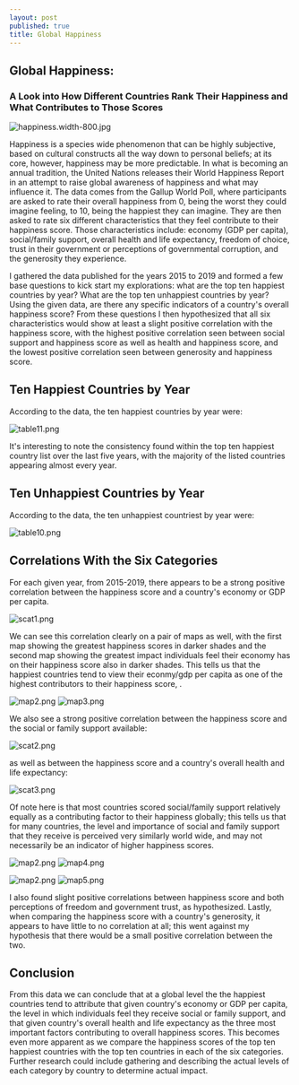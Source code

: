 ```yaml
---
layout: post
published: true
title: Global Happiness
---
```

## Global Happiness: 
### A Look into How Different Countries Rank Their Happiness and What Contributes to Those Scores

![happiness.width-800.jpg]({{site.baseurl}}/img/happiness.width-800.jpg)


Happiness is a species wide phenomenon that can be highly subjective, based on cultural constructs all the way down to personal beliefs; at its core, however, happiness may be more predictable. In what is becoming an annual tradition, the United Nations releases their World Happiness Report in an attempt to raise global awareness of happiness and what may influence it. The data comes from the Gallup World Poll, where participants are asked to rate their overall happiness from 0, being the worst they could imagine feeling, to 10, being the happiest they can imagine. They are then asked to rate six different characteristics that they feel contribute to their happiness score. Those characteristics include: economy (GDP per capita), social/family support, overall health and life expectancy, freedom of choice, trust in their government or perceptions of governmental corruption, and the generosity they experience. 

I gathered the data published for the years 2015 to 2019 and formed a few base questions to kick start my explorations: what are the top ten happiest countries by year? What are the top ten unhappiest countries by year? Using the given data, are there any specific indicators of a country's overall happiness score? From these questions I then hypothesized that all six characteristics would show at least a slight positive correlation with the happiness score, with the highest positive correlation seen between social support and happiness score as well as health and happiness score, and the lowest positive correlation seen between generosity and happiness score. 

## Ten Happiest Countries by Year

According to the data, the ten happiest countries by year were:

![table11.png]({{site.baseurl}}/img/table11.png)

It's interesting to note the consistency found within the top ten happiest country list over the last five years, with the majority of the listed countries appearing almost every year.



## Ten Unhappiest Countries by Year

According to the data, the ten unhappiest countriest by year were:

![table10.png]({{site.baseurl}}/img/table10.png)



## Correlations With the Six Categories

For each given year, from 2015-2019, there appears to be a strong positive correlation between the happiness score and a country's economy or GDP per capita.  

![scat1.png]({{site.baseurl}}/img/scat1.png)


We can see this correlation clearly on a pair of maps as well, with the first map showing the greatest happiness scores in darker shades and the second map showing the greatest impact individuals feel their economy has on their happiness score also in darker shades. This tells us that the happiest countries tend to view their econmy/gdp per capita as one of the highest contributors to their happiness score, .

![map2.png]({{site.baseurl}}/img/map2.png)
![map3.png]({{site.baseurl}}/img/map3.png)



We also see a strong positive correlation between the happiness score and the social or family support available:

![scat2.png]({{site.baseurl}}/img/scat2.png)


as well as between the happiness score and a country's overall health and life expectancy:

![scat3.png]({{site.baseurl}}/img/scat3.png)


Of note here is that most countries scored social/family support relatively equally as a contributing factor to their happiness globally; this tells us that for many countries, the level and importance of social and family support that they receive is perceived very similarly world wide, and may not necessarily be an indicator of higher happiness scores.

![map2.png]({{site.baseurl}}/img/map2.png)
![map4.png]({{site.baseurl}}/img/map4.png)


![map2.png]({{site.baseurl}}/img/map2.png)
![map5.png]({{site.baseurl}}/img/map5.png)


I also found slight positive correlations between happiness score and both perceptions of freedom and government trust, as hypothesized. Lastly, when comparing the happiness score with a country's generosity, it appears to have little to no correlation at all; this went against my hypothesis that there would be a small positive correlation between the two. 

## Conclusion

From this data we can conclude that at a global level the the happiest countries tend to attribute that given country's economy or GDP per capita, the level in which individuals feel they receive social or family support, and that given country's overall health and life expectancy as the three most important factors contributing to overall happiness scores. This becomes even more apparent as we compare the happiness scores of the top ten happiest countries with the top ten countries in each of the six categories. Further research could include gathering and describing the actual levels of each category by country to determine actual impact.
